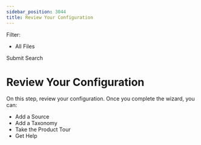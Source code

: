 ```yaml
---
sidebar_position: 3044
title: Review Your Configuration
---
```


Filter: 

* All Files

Submit Search

# Review Your Configuration

On this step, review your configuration. Once you complete the wizard, you can:

* Add a Source
* Add a Taxonomy
* Take the Product Tour
* Get Help